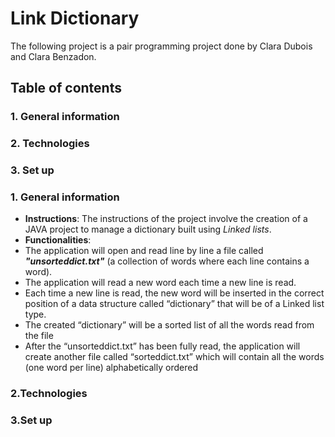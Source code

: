 # Link Dictionary
The following project is a pair programming project done by Clara Dubois and Clara Benzadon.
 
## Table of contents
### 1. General information
### 2. Technologies
### 3. Set up

### 1. General information
 * **Instructions**: The instructions of the project involve the creation of a JAVA project to manage a dictionary built using _Linked lists_.
 * **Functionalities**: 
  * The application will open and read line by line a file called _**"unsorteddict.txt"**_ (a collection of words where each line contains a word).
  * The application will read a new word each time a new line is read.
  * Each time a new line is read, the new word will be inserted in the correct position of a data    structure called “dictionary” that will be of a Linked list type.
  * The created “dictionary” will be a sorted list of all the words read from the file
  * After the “unsorteddict.txt” has been fully read, the application will create another file called “sorteddict.txt” which will contain all the words
(one word per line) alphabetically ordered
 
### 2.Technologies
### 3.Set up


